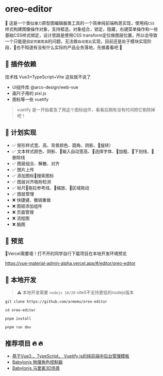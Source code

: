 # oreo-editor

🎒 这是一个类似`墨刀`原型图编辑器类工具的一个简单纯前端构思实现，使用纯`CSS`样式构建图像操作对象，支持框选，对象组合，锁定，隐藏，右键菜单操作和一些基础CSS样式绑定，设计思路是使用CSS transform定位做图层位置，所以会导致一个只能是`固定页面宽高`的问题，无法做`自动宽比`实现，目前还是处于模块实现阶段，🤔也不知道有没有什么实际的产品业务落地，先做着看吧 🤣

## 🔌 插件依赖

技术栈 Vue3+TypeScript+Vite 这些就不说了

- UI组件库 @arco-design/web-vue
- 画尺子用的 pixi.js
- 图标等一些 vuetify

> vuetify 是一开始着急了用这个图标组件，看看后期有没有时间把它剔除掉吧！

## 👊 计划实现

- ✅ 矩形样式宽、高、背景颜色、圆角、阴影、🙅旋转）
- ✅ 文本样式颜色、阴影、🙅输入自动宽高、🙅选择字体、🙅加粗、🙅下划线、🙅删除线
- ✅ 图层组合、解散、对齐
- ✅ 图片上传
- ✅ 添加图标🙅搜索图标
- ✅ 图层对齐吸附检测
- ✅ 标尺🙅拖拉参考线、🙅缩放、🙅区域拖动
- ✅ 图层管理
- ❌ 快捷键、撤销重做
- ❌ 图层添加组件
- ❌ 页面管理
- ❌ 流程图
- ❌ 脑图



## 🍭 预览

🧱Vercel需要墙！打不开的同学自行下载项目在本地开发环境预览

https://vue-material-admin-alpha.vercel.app/#/editor/oreo-editor


## 📑 本地开发

> ⚠️ 本地开发需要 `nodejs 18/20` vite5不支持更低的nodejs版本

```
git clone https://github.com/armomu/oreo-editor

cd oreo-editor

pnpm install

pnpm run dev

```


## 推荐项目 🔥 🔥

- [基于Vue3 、TypeScript、 Vuetify.js的纯前端中后台管理模板](https://github.com/armomu/vue-material-admin) 
- [Babylonjs 物理角色控制器](https://github.com/armomu/ergoudan) 
- [Babylonjs 马里奥3D场景](https://daisy-kaliman.vercel.app/#/index)
